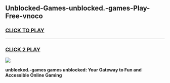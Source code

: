 
## Unblocked-Games-unblocked.-games-Play-Free-vnoco
<h3>
<a href="https://premium76.site?title=unblocked.-games&ref=18A">CLICK TO PLAY</a></h3>
<hr>

<h3>
<a href="https://premium76.site?title=unblocked.-games&ref=18A">CLICK 2 PLAY</a>
  
</h3>

<a href="https://premium76.site?title=unblocked.-games&ref=18A"><img src="https://clearcache.store/games.png"></a>


**unblocked.-games games unblocked: Your Gateway to Fun and Accessible Online Gaming**
